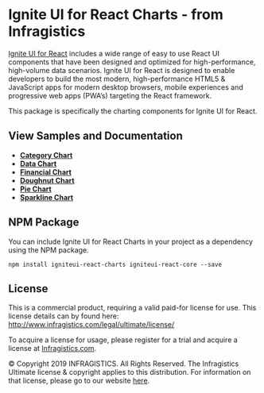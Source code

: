 # Ignite UI for React Charts - from Infragistics

[Ignite UI for React](https://www.infragistics.com/products/ignite-ui-react) includes a wide range of easy to use React UI components that have been designed and optimized for high-performance, high-volume data scenarios. Ignite UI for React is designed to enable developers to build the most modern, high-performance HTML5 & JavaScript apps for modern desktop browsers, mobile experiences and progressive web apps (PWA’s) targeting the React framework.

This package is specifically the charting components for Ignite UI for React.

## View Samples and Documentation

- [**Category Chart**   ](https://www.infragistics.com/reactsite/components/category-chart.html)
- [**Data Chart**       ](https://www.infragistics.com/reactsite/components/data-chart.html)
- [**Financial Chart**  ](https://www.infragistics.com/reactsite/components/financial-chart.html)
- [**Doughnut Chart**   ](https://www.infragistics.com/reactsite/components/doughnut-chart.html)
- [**Pie Chart**        ](https://www.infragistics.com/reactsite/components/pie-chart.html)
- [**Sparkline Chart**  ](https://www.infragistics.com/reactsite/components/sparkline.html)

## NPM Package

You can include Ignite UI for React Charts in your project as a dependency using the NPM package.

`npm install igniteui-react-charts igniteui-react-core --save`

## License
This is a commercial product, requiring a valid paid-for license for use. This license details can by found here: http://www.infragistics.com/legal/ultimate/license/

To acquire a license for usage, please register for a trial and acquire a license at [Infragistics.com](https://www.infragistics.com).

© Copyright 2019 INFRAGISTICS. All Rights Reserved.  The Infragistics Ultimate license & copyright applies to this distribution.  For information on that license, please go to our website [here](https://www.infragistics.com/legal/license).
